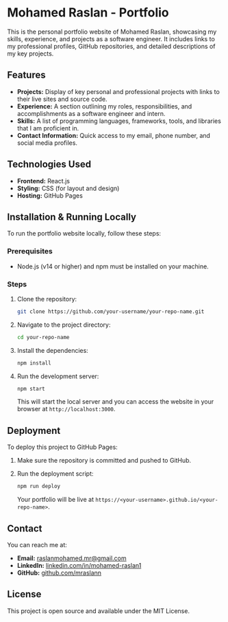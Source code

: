 # Mohamed Raslan - Portfolio

This is the personal portfolio website of Mohamed Raslan, showcasing my skills, experience, and projects as a software engineer. It includes links to my professional profiles, GitHub repositories, and detailed descriptions of my key projects.

## Features
- **Projects:** Display of key personal and professional projects with links to their live sites and source code.
- **Experience:** A section outlining my roles, responsibilities, and accomplishments as a software engineer and intern.
- **Skills:** A list of programming languages, frameworks, tools, and libraries that I am proficient in.
- **Contact Information:** Quick access to my email, phone number, and social media profiles.

## Technologies Used
- **Frontend:** React.js
- **Styling:** CSS (for layout and design)
- **Hosting:** GitHub Pages

## Installation & Running Locally

To run the portfolio website locally, follow these steps:

### Prerequisites
- Node.js (v14 or higher) and npm must be installed on your machine.

### Steps

1. Clone the repository:
   ```bash
   git clone https://github.com/your-username/your-repo-name.git
   ```

2. Navigate to the project directory:
   ```bash
   cd your-repo-name
   ```

3. Install the dependencies:
   ```bash
   npm install
   ```

4. Run the development server:
   ```bash
   npm start
   ```

   This will start the local server and you can access the website in your browser at `http://localhost:3000`.

## Deployment

To deploy this project to GitHub Pages:

1. Make sure the repository is committed and pushed to GitHub.

2. Run the deployment script:
   ```bash
   npm run deploy
   ```

   Your portfolio will be live at `https://<your-username>.github.io/<your-repo-name>`.

## Contact
You can reach me at:

- **Email:** raslanmohamed.mr@gmail.com
- **LinkedIn:** [linkedin.com/in/mohamed-raslan1](https://www.linkedin.com/in/mohamed-raslan1/)
- **GitHub:** [github.com/mraslann](https://github.com/mraslann)

## License
This project is open source and available under the MIT License.
